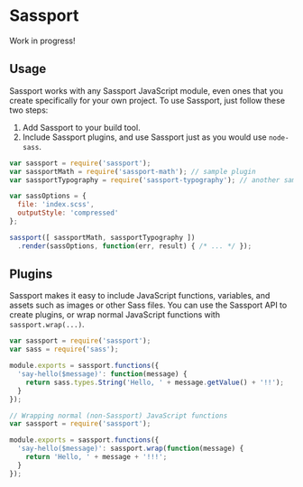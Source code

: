 # Sassport
Work in progress!

## Usage
Sassport works with any Sassport JavaScript module, even ones that you create specifically for your own project. To use Sassport, just follow these two steps:

1. Add Sassport to your build tool.
2. Include Sassport plugins, and use Sassport just as you would use `node-sass`.

```js
var sassport = require('sassport');
var sassportMath = require('sassport-math'); // sample plugin
var sassportTypography = require('sassport-typography'); // another sample plugin

var sassOptions = {
  file: 'index.scss',
  outputStyle: 'compressed'
};

sassport([ sassportMath, sassportTypography ])
  .render(sassOptions, function(err, result) { /* ... */ });
```

## Plugins
Sassport makes it easy to include JavaScript functions, variables, and assets such as images or other Sass files. You can use the Sassport API to create plugins, or wrap normal JavaScript functions with `sassport.wrap(...)`.

```js
var sassport = require('sassport');
var sass = require('sass');

module.exports = sassport.functions({
  'say-hello($message)': function(message) {
    return sass.types.String('Hello, ' + message.getValue() + '!!');
  }
});
```

```js
// Wrapping normal (non-Sassport) JavaScript functions
var sassport = require('sassport');

module.exports = sassport.functions({
  'say-hello($message)': sassport.wrap(function(message) {
    return 'Hello, ' + message + '!!!';
  }
});
```
    
